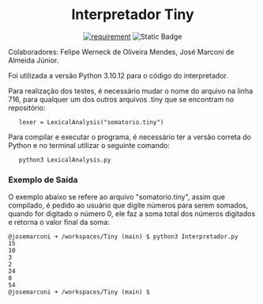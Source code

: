 <h1 align="center" font-size="200em"><b>Interpretador Tiny</b></h1>

<div align = "center" >

[![requirement](https://img.shields.io/badge/IDE-Visual%20Studio%20Code-informational)](https://code.visualstudio.com/docs/?dv=linux64_deb)
![Static Badge](https://img.shields.io/badge/Linguagem-Python-blue)
</div>

Colaboradores: Felipe Werneck de Oliveira Mendes, José Marconi de Almeida Júnior.

Foi utilizada a versão Python 3.10.12 para o código do interpretador.

Para realização dos testes, é necessário mudar o nome do arquivo na linha 716, para qualquer um dos outros arquivos .tiny que se encontram no repositório:

 ```
    lexer = LexicalAnalysis("somatorio.tiny")
 ```

Para compilar e executar o programa, é necessário ter a versão correta do Python e no terminal utilizar o seguinte comando:

 ```
    python3 LexicalAnalysis.py
 ```

### Exemplo de Saída

O exemplo abaixo se refere ao arquivo "somatorio.tiny", assim que compilado, é pedido ao usuário que digite números para serem somados, quando for digitado o número 0, ele faz a soma total dos números digitados e retorna o valor final da soma:

 ```
@josemarconi ➜ /workspaces/Tiny (main) $ python3 Interpretador.py
15
10
3
2
24
0
54
@josemarconi ➜ /workspaces/Tiny (main) $ 

 ```
